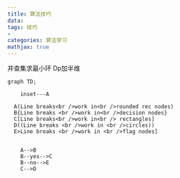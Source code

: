 ```yaml
---
title: 算法技巧
data: 
tags: 技巧
-
categories: 算法学习
mathjax: true
---
```

并查集求最小环
Dp加半维
```mermaid
graph TD;

    inset---A

  A(Line breaks<br />work in<br />rounded rec nodes)
  B{Line breaks <br />work in<br />decision nodes}
  C[Line breaks<br />work in<br /> rectangles]
  D((Line breaks <br />work in <br />circles))
  E>Line breaks <br />work in <br />flag nodes]


    A-->B
    B--yes-->C
    B--no-->E
    C-->D
```
<!--stackedit_data:
eyJoaXN0b3J5IjpbLTIwNzAwOTcyMDEsLTcyMTA4NDMzNywtMT
U5MTQxMzEwLC0yMDA3MTEwNTM4LDE1NTYzMTkxODBdfQ==
-->